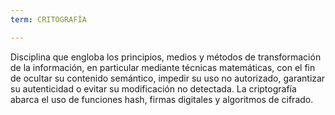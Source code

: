 ```yaml
---
term: CRITOGRAFÍA

---
```

Disciplina que engloba los principios, medios y métodos de transformación de la información, en particular mediante técnicas matemáticas, con el fin de ocultar su contenido semántico, impedir su uso no autorizado, garantizar su autenticidad o evitar su modificación no detectada. La criptografía abarca el uso de funciones hash, firmas digitales y algoritmos de cifrado.